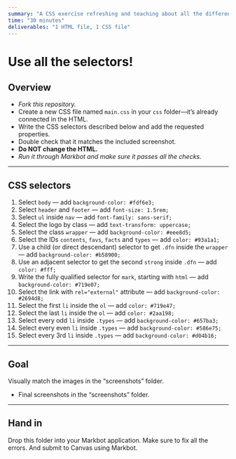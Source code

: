 ```yaml
---
summary: "A CSS exercise refreshing and teaching about all the different selectors."
time: "30 minutes"
deliverables: "1 HTML file, 1 CSS file"
---
```


# Use all the selectors!

## Overview

- *Fork this repository.*
- Create a new CSS file named `main.css` in your `css` folder—it’s already connected in the HTML.
- Write the CSS selectors described below and add the requested properties.
- Double check that it matches the included screenshot.
- **Do NOT change the HTML.**
- *Run it through Markbot and make sure it passes all the checks.*

---

## CSS selectors

1. Select `body`
  — add `background-color: #fdf6e3;`
2. Select `header` and `footer`
  — add `font-size: 1.5rem;`
3. Select `ul` inside `nav`
  — add `font-family: sans-serif;`
4. Select the logo by class
  — add `text-transform: uppercase;`
5. Select the class `wrapper`
  — add `background-color: #eee8d5;`
6. Select the IDs `contents`, `favs`, `facts` and `types`
  — add `color: #93a1a1;`
7. Use a child (or direct descendant) selector to get `.dfn` inside the `wrapper`
  — add `background-color: #b58900;`
8. Use an adjacent selector to get the second `strong` inside `.dfn`
  — add `color: #fff;`
9. Write the fully qualified selector for `mark`, starting with `html`
  — add `background-color: #719e07;`
10. Select the link with `rel="external"` attribute
  — add `background-color: #2694d8;`
11. Select the first `li` inside the `ol`
  — add `color: #719e47;`
12. Select the last `li` inside the `ol`
  — add `color: #2aa198;`
13. Select every odd `li` inside `.types`
  — add `background-color: #657ba3;`
14. Select every even `li` inside `.types`
  — add `background-color: #586e75;`
15. Select every 3rd `li` inside `.types`
  — add `background-color: #d04b16;`

---

## Goal

Visually match the images in the “screenshots” folder.

- Final screenshots in the “screenshots” folder.

---

## Hand in

Drop this folder into your Markbot application. Make sure to fix all the errors. And submit to Canvas using Markbot.
